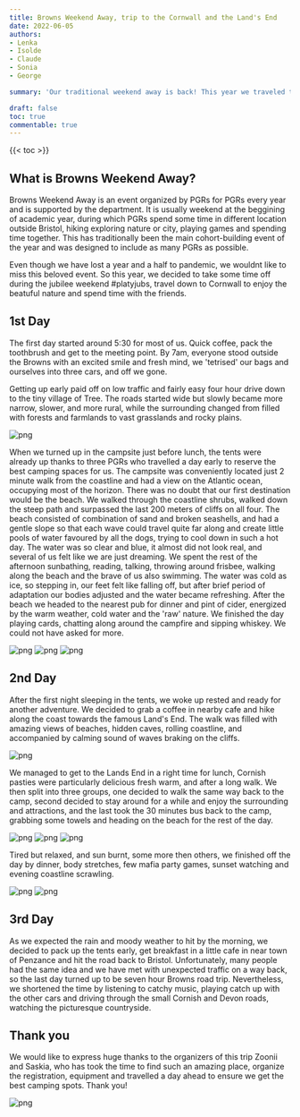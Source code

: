 ```yaml
---
title: Browns Weekend Away, trip to the Cornwall and the Land's End
date: 2022-06-05
authors:
- Lenka
- Isolde
- Claude
- Sonia
- George

summary: 'Our traditional weekend away is back! This year we traveled to Cornwall and enjoyed two days of camping, beaches, walkes, cornish pasties and good company.'

draft: false
toc: true
commentable: true
---
```


{{< toc >}} 

<!--more-->

## What is Browns Weekend Away?

Browns Weekend Away is an event organized by PGRs for PGRs every year and is supported by the department. It is usually weekend at the beggining of academic year, during which PGRs spend some time in different location outside Bristol, hiking exploring nature or city, playing games and spending time together. This has traditionally been the main cohort-building event of the year and was designed to include as many PGRs as possible.

Even though we have lost a year and a half to pandemic, we wouldnt like to miss this beloved event. So this year, we decided to take some time off during the jubilee weekend #platyjubs, travel down to Cornwall to enjoy the beatuful nature and spend time with the friends. 

## 1st Day

The first day started around 5:30 for most of us. Quick coffee, pack the toothbrush and get to the meeting point. By 7am, everyone stood outside the Browns with an excited smile and fresh mind, we 'tetrised' our bags and ourselves into three cars, and off we gone. 

Getting up early paid off on low traffic and fairly easy four hour drive down to the tiny village of Tree. The roads started wide but slowly became more narrow, slower, and more rural, while the surrounding changed from filled with forests and farmlands to vast grasslands and rocky plains. 

![png](./images/Capture1.png)

When we turned up in the campsite just before lunch, the tents were already up thanks to three PGRs who travelled a day early to reserve the best camping spaces for us. The campsite was conveniently located just 2 minute walk from the coastline and had a view on the Atlantic ocean, occupying most of the horizon. 
There was no doubt that our first destination would be the beach. We walked through the coastline shrubs, walked down the steep path and surpassed the last 200 meters of cliffs on all four. The beach consisted of combination of sand and broken seashells, and had a gentle slope so that each wave could travel quite far along and create little pools of water favoured by all the dogs, trying to cool down in such a hot day. The water was so clear and blue, it almost did not look real, and several of us felt like we are just dreaming. We spent the rest of the afternoon sunbathing, reading, talking, throwing around frisbee, walking along the beach and the brave of us also swimming. The water was cold as ice, so stepping in, our feet felt like falling off, but after brief period of adaptation our bodies adjusted and the water became refreshing. 
After the beach we headed to the nearest pub for dinner and pint of cider, energized by the warm weather, cold water and the 'raw' nature. We finished the day playing cards, chatting along around the campfire and sipping whiskey. We could not have asked for more.

![png](./images/image2.jpeg)
![png](./images/image3.jpeg)
![png](./images/image4.jpeg)

## 2nd Day

After the first night sleeping in the tents, we woke up rested and ready for another adventure. We decided to grab a coffee in nearby cafe and hike along the coast towards the famous Land's End. The walk was filled with amazing views of beaches, hidden caves, rolling coastline, and accompanied by calming sound of waves braking on the cliffs.

![png](./images/Capture2.png)

We managed to get to the Lands End in a right time for lunch, Cornish pasties were particularly delicious fresh warm, and after a long walk. We then split into three groups, one decided to walk the same way back to the camp, second decided to stay around for a while and enjoy the surrounding and attractions, and the last took the 30 minutes bus back to the camp, grabbing some towels and heading on the beach for the rest of the day.

![png](./images/image1.jpeg)
![png](./images/image5.jpeg)
![png](./images/gif1.jpeg)

Tired but relaxed, and sun burnt, some more then others, we finished off the day by dinner, body stretches, few mafia party games, sunset watching and evening coastline scrawling.

![png](./images/image7.jpeg)
![png](./images/image6.jpeg)

## 3rd Day

As we expected the rain and moody weather to hit by the morning, we decided to pack up the tents early, get breakfast in a little cafe in near town of Penzance and hit the road back to Bristol. 
Unfortunately, many people had the same idea and we have met with unexpected traffic on a way back, so the last day turned up to be seven hour Browns road trip. Nevertheless, we shortened the time by listening to catchy music, playing catch up with the other cars and driving through the small Cornish and Devon roads, watching the picturesque countryside.

## Thank you

We would like to express huge thanks to the organizers of this trip Zoonii and Saskia, who has took the time to find such an amazing place, organize the registration, equipment and travelled a day ahead to ensure we get the best camping spots. Thank you!

![png](./images/image8.jpeg)
